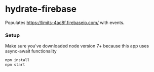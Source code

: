 # hydrate-firebase

Populates https://limits-4ac8f.firebaseio.com/ with events.

### Setup

Make sure you've downloaded node version 7+ because this app uses async-await functionality

``` bash
npm install
npm start
```